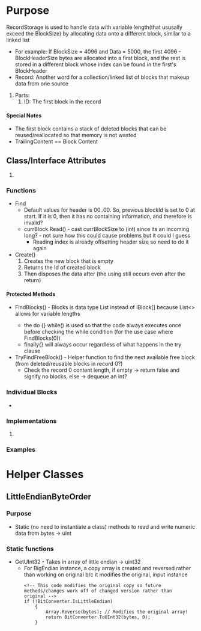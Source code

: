 # Purpose
RecordStorage is used to handle data with variable length(that ususally exceed the BlockSize) by allocating data onto a different block, similar to a linked list
- For example: If BlockSize = 4096 and Data = 5000, the first 4096 - BlockHeaderSize bytes are allocated into a first block, and the rest is stored in a different block whose index can be found in the first's BlockHeader
- Record: Another word for a collection/linked list of blocks that makeup data from one source
1. Parts:
    1. ID: The first block in the record
#### Special Notes
- The first block contains a stack of deleted blocks that can be reused/reallocated so that memory is not wasted
- TrailingContent == Block Content

## Class/Interface Attributes
1. 


### Functions
- Find
    - Default values for header is 00..00. So, previous blockId is set to 0 at start. If it is 0, then it has no containing information, and therefore is invalid?
    - currBlock.Read() - cast currBlockSize to (int) since its an incoming long? - not sure how this could cause problems but it could I guess
        - Reading index is already offsetting header size so need to do it again
- Create()
    1. Creates the new block that is empty
    2. Returns the Id of created block
    3. Then disposes the data after (the using still occurs even after the return)

#### Protected Methods
- FindBlocks() - Blocks is data type List<IBlock> instead of IBlock[] because List<> allows for variable lengths
    - the do {} while() is used so that the code always executes once before checking the while condition (for the use case where FindBlocks(0))
    - finally{} will always occur regardless of what happens in the try clause
- TryFindFreeBlock() - Helper function to find the next available free block (from deleted/reusable blocks in record 0?)
    - Check the record 0 content length, if empty -> return false and signify no blocks, else -> dequeue an int?


### Individual Blocks
- 


### Implementations
1. 

### Examples

# Helper Classes

## LittleEndianByteOrder

### Purpose
- Static (no need to instantiate a class) methods to read and write numeric data from bytes -> uint

### Static functions
- GetUInt32 - Takes in array of little endian -> uint32
    - For BigEndian instance, a copy array is created and reversed rather than working on original b/c it modifies the original, input instance
        ```
        <!-- This code modifies the original copy so future methods/changes work off of changed version rather than original -->
        if (!BitConverter.IsLittleEndian) 
            {
                Array.Reverse(bytes); // Modifies the original array!
                return BitConverter.ToUInt32(bytes, 0);
            }
        ```
